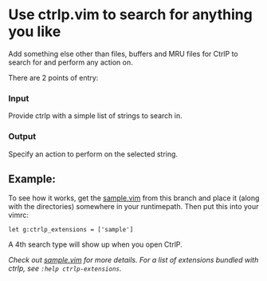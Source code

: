 # Use ctrlp.vim to search for anything you like
Add something else other than files, buffers and MRU files for CtrlP to search for
and perform any action on.

There are 2 points of entry:
### Input
Provide ctrlp with a simple list of strings to search in.

### Output
Specify an action to perform on the selected string.

## Example:
To see how it works, get the [sample.vim][1] from this branch and place it
(along with the directories) somewhere in your runtimepath. Then put this into
your vimrc:

```vim
let g:ctrlp_extensions = ['sample']
```

A 4th search type will show up when you open CtrlP.

_Check out [sample.vim][1] for more details. For a list of extensions bundled with ctrlp, see `:help ctrlp-extensions`._

[1]: https://github.com/kien/ctrlp.vim/blob/extensions/autoload/ctrlp/sample.vim
